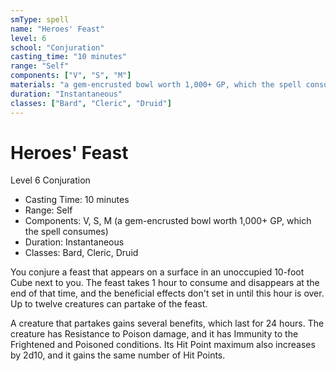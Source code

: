 ```yaml
---
smType: spell
name: "Heroes' Feast"
level: 6
school: "Conjuration"
casting_time: "10 minutes"
range: "Self"
components: ["V", "S", "M"]
materials: "a gem-encrusted bowl worth 1,000+ GP, which the spell consumes"
duration: "Instantaneous"
classes: ["Bard", "Cleric", "Druid"]
---
```


# Heroes' Feast
Level 6 Conjuration

- Casting Time: 10 minutes
- Range: Self
- Components: V, S, M (a gem-encrusted bowl worth 1,000+ GP, which the spell consumes)
- Duration: Instantaneous
- Classes: Bard, Cleric, Druid

You conjure a feast that appears on a surface in an unoccupied 10-foot Cube next to you. The feast takes 1 hour to consume and disappears at the end of that time, and the beneficial effects don't set in until this hour is over. Up to twelve creatures can partake of the feast.

A creature that partakes gains several benefits, which last for 24 hours. The creature has Resistance to Poison damage, and it has Immunity to the Frightened and Poisoned conditions. Its Hit Point maximum also increases by 2d10, and it gains the same number of Hit Points.

